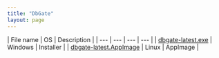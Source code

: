 ```yaml
---
title: "DbGate"
layout: page
---
```


| File name  | OS | Description |
| --- | --- | --- | --- |
| [dbgate-latest.exe](https://github.com/dbgate/dbgate/releases/latest/download/dbgate-latest.exe) | Windows | Installer |
| [dbgate-latest.AppImage](https://github.com/dbgate/dbgate/releases/latest/download/dbgate-latest.AppImage) | Linux | AppImage |

